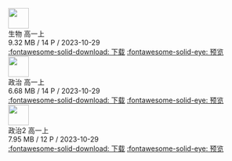<div class="card file-block" markdown="1">
<div class="file-icon"><img src="/img/pdf.svg" style="height: 3em;"></div>
<div class="file-body">
<div class="file-title">生物 高一上</div>
<div class="file-meta">9.32 MB / 14 P / 2023-10-29</div>
</div>
<a class="down-button" target="_blank" href="/file/高一上生物.pdf" markdown="1">:fontawesome-solid-download: 下载</a>
<a class="down-button" target="_blank" href="https://alist-org.github.io/pdf.js/web/viewer.html?file=https://note.jerryz.com.cn/file/高一上生物.pdf" markdown="1">:fontawesome-solid-eye: 预览</a>
</div>

<div class="card file-block" markdown="1">
<div class="file-icon"><img src="/img/pdf.svg" style="height: 3em;"></div>
<div class="file-body">
<div class="file-title">政治 高一上</div>
<div class="file-meta">6.68 MB / 14 P / 2023-10-29</div>
</div>
<a class="down-button" target="_blank" href="/assets/file/高一上政治.pdf" markdown="1">:fontawesome-solid-download: 下载</a>
<a class="down-button" target="_blank" href="https://alist-org.github.io/pdf.js/web/viewer.html?file=https://note.jerryz.com.cn/file/高一上政治.pdf" markdown="1">:fontawesome-solid-eye: 预览</a>
</div>

<div class="card file-block" markdown="1">
<div class="file-icon"><img src="/img/pdf.svg" style="height: 3em;"></div>
<div class="file-body">
<div class="file-title">政治2 高一上</div>
<div class="file-meta">7.95 MB / 12 P / 2023-10-29</div>
</div>
<a class="down-button" target="_blank" href="/assets/file/高一上政治2.pdf" markdown="1">:fontawesome-solid-download: 下载</a>
<a class="down-button" target="_blank" href="https://alist-org.github.io/pdf.js/web/viewer.html?file=https://note.jerryz.com.cn/file/高一上政治2.pdf" markdown="1">:fontawesome-solid-eye: 预览</a>
</div>